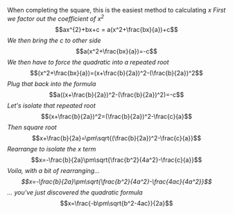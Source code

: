When completing the square, this is the easiest method to calculating $x$
*First we factor out the coefficient of $x^{2}$* 
$$ax^{2}+bx+c = a(x^2+\frac{bx}{a})+c$$
*We then bring the c to other side*
$$a(x^2+\frac{bx}{a})=-c$$
*We then have to force the quadratic into a repeated root*
$$(x^2+\frac{bx}{a})=(x+\frac{b}{2a})^2-(\frac{b}{2a})^2$$
*Plug that back into the formula*
$$a((x+\frac{b}{2a})^2-(\frac{b}{2a})^2)=-c$$
*Let's isolate that repeated root*
$$(x+\frac{b}{2a})^2=(\frac{b}{2a})^2-\frac{c}{a}$$
*Then square root*
$$x+\frac{b}{2a}=\pm\sqrt{(\frac{b}{2a})^2-\frac{c}{a}}$$
*Rearrange to isolate the x term*
$$x=-\frac{b}{2a}\pm\sqrt{\frac{b^2}{4a^2}-\frac{c}{a}}$$
*Voila, with a bit of rearranging...
$$x=-\frac{b}{2a}\pm\sqrt{\frac{b^2}{4a^2}-\frac{4ac}{4a^2}}$$
*... you've just discovered the quadratic formula**
$$x=\frac{-b\pm\sqrt{b^2-4ac}}{2a}$$
